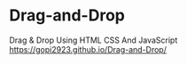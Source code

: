 # Drag-and-Drop
Drag &amp; Drop Using HTML CSS And JavaScript
https://gopi2923.github.io/Drag-and-Drop/

